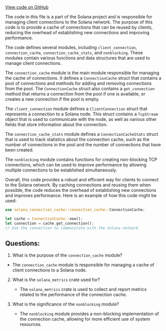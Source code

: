 
[View code on GitHub](https://github.com/solana-labs/solana/blob/master/connection-cache/src/lib.rs)

The code in this file is a part of the Solana project and is responsible for managing client connections to the Solana network. The purpose of this code is to provide a cache of connections that can be reused by clients, reducing the overhead of establishing new connections and improving performance.

The code defines several modules, including `client_connection`, `connection_cache`, `connection_cache_stats`, and `nonblocking`. These modules contain various functions and data structures that are used to manage client connections.

The `connection_cache` module is the main module responsible for managing the cache of connections. It defines a `ConnectionCache` struct that contains a pool of connections and methods for adding and removing connections from the pool. The `ConnectionCache` struct also contains a `get_connection` method that returns a connection from the pool if one is available, or creates a new connection if the pool is empty.

The `client_connection` module defines a `ClientConnection` struct that represents a connection to a Solana node. This struct contains a `TcpStream` object that is used to communicate with the node, as well as various other fields that store information about the connection.

The `connection_cache_stats` module defines a `ConnectionCacheStats` struct that is used to track statistics about the connection cache, such as the number of connections in the pool and the number of connections that have been created.

The `nonblocking` module contains functions for creating non-blocking TCP connections, which can be used to improve performance by allowing multiple connections to be established simultaneously.

Overall, this code provides a robust and efficient way for clients to connect to the Solana network. By caching connections and reusing them when possible, the code reduces the overhead of establishing new connections and improves performance. Here is an example of how this code might be used:

```rust
use solana_connection_cache::connection_cache::ConnectionCache;

let cache = ConnectionCache::new();
let connection = cache.get_connection();
// Use the connection to communicate with the Solana network
```
## Questions: 
 1. What is the purpose of the `connection_cache` module?
   - The `connection_cache` module is responsible for managing a cache of client connections to a Solana node.

2. What is the `solana_metrics` crate used for?
   - The `solana_metrics` crate is used to collect and report metrics related to the performance of the connection cache.

3. What is the significance of the `nonblocking` module?
   - The `nonblocking` module provides a non-blocking implementation of the connection cache, allowing for more efficient use of system resources.